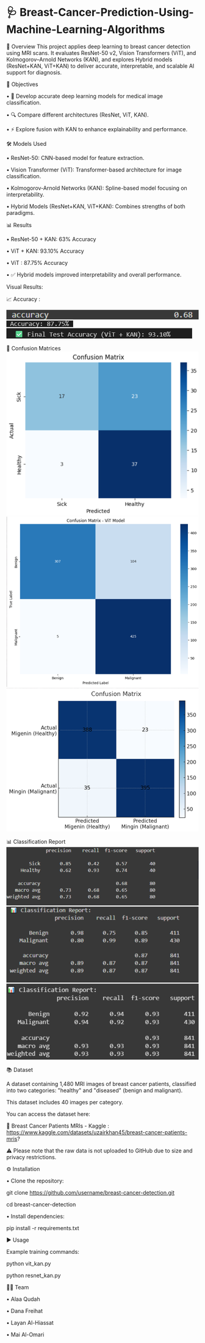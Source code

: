 # 🩺 Breast-Cancer-Prediction-Using-Machine-Learning-Algorithms

📌 Overview
This project applies deep learning to breast cancer detection using MRI scans.
It evaluates ResNet-50 v2, Vision Transformers (ViT), and Kolmogorov–Arnold Networks (KAN), and explores Hybrid models (ResNet+KAN, ViT+KAN) to deliver accurate, interpretable, and scalable AI support for diagnosis.

🎯 Objectives

•	🚀 Develop accurate deep learning models for medical image classification.

•	🔍 Compare different architectures (ResNet, ViT, KAN).

•	⚡ Explore fusion with KAN to enhance explainability and performance.

🛠️ Models Used

•	ResNet-50: CNN-based model for feature extraction.

•	Vision Transformer (ViT): Transformer-based architecture for image classification.

•	Kolmogorov-Arnold Networks (KAN): Spline-based model focusing on interpretability.

•	Hybrid Models (ResNet+KAN, ViT+KAN): Combines strengths of both paradigms.

📊 Results

•	ResNet-50 + KAN: 63% Accuracy

•	ViT + KAN: 93.10% Accuracy

• ViT : 87.75% Accuracy

•	✅ Hybrid models improved interpretability and overall performance.

Visual Results:

📈 Accuracy :

![ResNet+KAN Accuracy](resnet_kan_accuracy.png.png)
![ViT Accuracy](vit_accuracy.png.png)
![ViT+KAN Accuracy](vit_kan_accuracy.png.png)



🧮 Confusion Matrices
![ResNet+KAN Confusion Matrix](resnet_kan_confusion_matrix.png.png)
![ViT Confusion Matrix](vit_confusion_matrix.png.png)
![ViT+KAN Confusion Matrix](vit_kan_confusion_matrix.png.png)



📊 Classification Report
![ResNet+KAN Classification Report](resnet_kan_classification_report.png.png)
![ViT Classification Report](vit_classification_report.png.png)
![ViT+KAN Classification Report](vit_kan_classification_report.png.png)




📚 Dataset

A dataset containing 1,480 MRI images of breast cancer patients, classified into two categories: "healthy" and "diseased" (benign and malignant).

This dataset includes 40 images per category.

You can access the dataset here:

🔗 Breast Cancer Patients MRIs - Kaggle : https://www.kaggle.com/datasets/uzairkhan45/breast-cancer-patients-mris?

⚠️ Please note that the raw data is not uploaded to GitHub due to size and privacy restrictions.

⚙️ Installation

•	Clone the repository:

git clone https://github.com/username/breast-cancer-detection.git

cd breast-cancer-detection

•	Install dependencies:

pip install -r requirements.txt

▶️ Usage

Example training commands:

python vit_kan.py

python resnet_kan.py



👨‍💻 Team

•	Alaa Qudah

•	Dana Freihat

•	Layan Al-Hiassat

•	Mai Al-Omari

